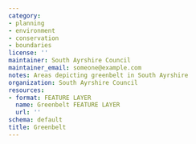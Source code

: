 ```yaml
---
category:
- planning
- environment
- conservation
- boundaries
license: ''
maintainer: South Ayrshire Council
maintainer_email: someone@example.com
notes: Areas depicting greenbelt in South Ayrshire
organization: South Ayrshire Council
resources:
- format: FEATURE LAYER
  name: Greenbelt FEATURE LAYER
  url: ''
schema: default
title: Greenbelt
---
```

